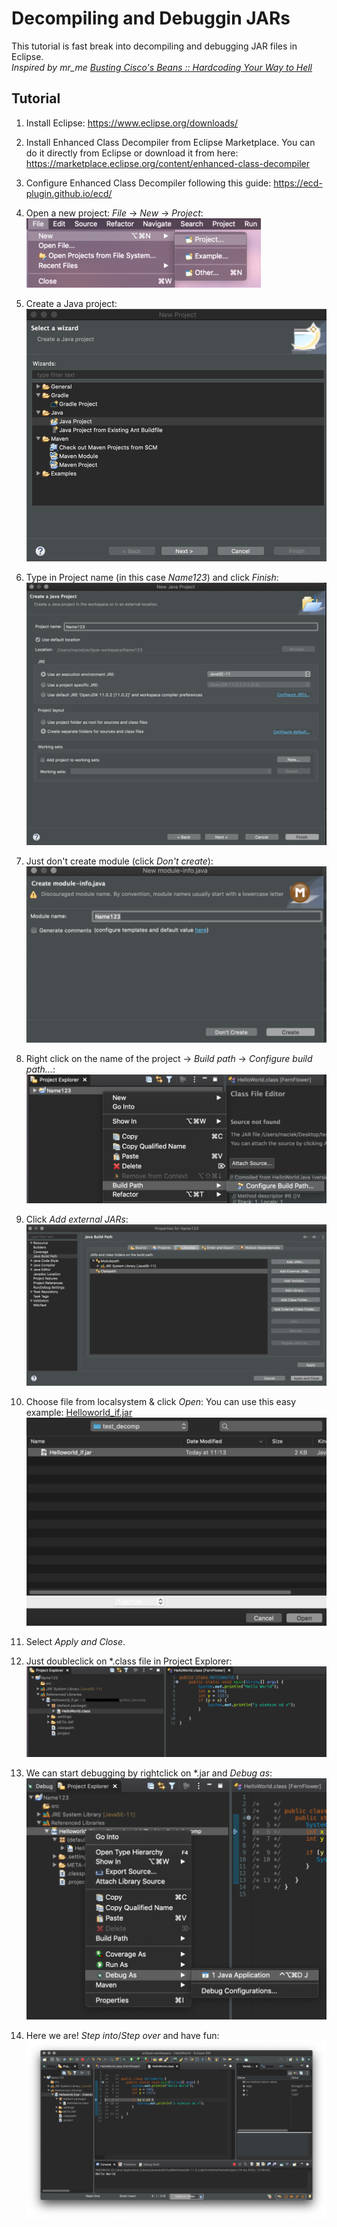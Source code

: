 # Decompiling and Debuggin JARs

This tutorial is fast break into decompiling and debugging JAR files in Eclipse.  
_Inspired by mr_me
[Busting Cisco's Beans :: Hardcoding Your Way to Hell](https://srcincite.io/blog/2020/01/14/busting-ciscos-beans-hardcoding-your-way-to-hell.html)_

## Tutorial

1. Install Eclipse: https://www.eclipse.org/downloads/
2. Install Enhanced Class Decompiler from Eclipse Marketplace. You can do it directly from Eclipse or download it from here: https://marketplace.eclipse.org/content/enhanced-class-decompiler
3. Configure Enhanced Class Decompiler following this guide: https://ecd-plugin.github.io/ecd/
4. Open a new project: _File_ -> _New_ -> _Project_:
 ![screenshots/1.png](screenshots/1.png)

5. Create a Java project:
 ![screenshots/2.png](screenshots/2.png)

6. Type in Project name (in this case _Name123_) and click _Finish_:
![screenshots/3.png](screenshots/3.png)

7. Just don't create module (click _Don't create_):
![screenshots/4.png](screenshots/4.png)

8. Right click on the name of the project -> _Build path_ -> _Configure build path..._:
![screenshots/5.png](screenshots/5.png)

9. Click _Add external JARs_:
![screenshots/6.png](screenshots/6.png)

10. Choose file from localsystem & click _Open_:
You can use this easy example: [Helloworld_if.jar](Helloworld_if.jar)
![screenshots/7.png](screenshots/7.png)

11.  Select _Apply and Close_.
12.  Just doubleclick on *.class file in Project Explorer:
![screenshots/8.png](screenshots/8.png)

13. We can start debugging by rightclick on *.jar and _Debug as_:
![screenshots/9.png](screenshots/9.png)

14. Here we are! _Step into_/_Step over_ and have fun:
![screenshots/10.png](screenshots/10.png)
